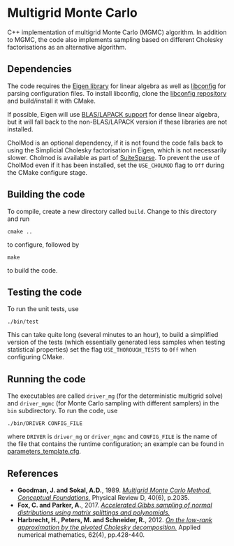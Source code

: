 # Multigrid Monte Carlo
C++ implementation of multigrid Monte Carlo (MGMC) algorithm. In addition to MGMC, the code also implements sampling based on different Cholesky factorisations as an alternative algorithm.

## Dependencies
The code requires the [Eigen library](https://eigen.tuxfamily.org/index.php?title=Main_Page) for linear algebra as well as [libconfig](https://hyperrealm.github.io/libconfig/) for parsing configuration files. To install libconfig, clone the [libconfig repository](https://github.com/hyperrealm/libconfig) and build/install it with CMake.

If possible, Eigen will use [BLAS/LAPACK support](https://eigen.tuxfamily.org/dox/TopicUsingBlasLapack.html) for dense linear algebra, but it will fall back to the non-BLAS/LAPACK version if these libraries are not installed.

CholMod is an optional dependency, if it is not found the code falls back to using the Simplicial Cholesky factorisation in Eigen, which is not necessarily slower. Cholmod is available as part of [SuiteSparse](https://people.engr.tamu.edu/davis/suitesparse.html). To prevent the use of CholMod even if it has been installed, set the `USE_CHOLMOD` flag to `Off` during the CMake configure stage.

## Building the code
To compile, create a new directory called `build`. Change to this directory and run

```
cmake ..
```

to configure, followed by

```
make
```

to build the code.

## Testing the code
To run the unit tests, use

```
./bin/test
```

This can take quite long (several minutes to an hour), to build a simplified version of the tests (which essentially generated less samples when testing statistical properties) set the flag `USE_THOROUGH_TESTS` to `Off` when configuring CMake.

## Running the code
The executables are called `driver_mg` (for the deterministic multigrid solve) and `driver_mgmc` (for Monte Carlo sampling with different samplers) in the `bin` subdirectory. To run the code, use

```
./bin/DRIVER CONFIG_FILE
```

where `DRIVER` is `driver_mg` or `driver_mgmc` and `CONFIG_FILE` is the name of the file that contains the runtime configuration; an example can be found in [parameters_template.cfg](parameters_template.cfg).

## References

* **Goodman, J. and Sokal, A.D.**, 1989. [*Multigrid Monte Carlo Method. Conceptual Foundations.*](https://journals.aps.org/prd/abstract/10.1103/PhysRevD.40.2035) Physical Review D, 40(6), p.2035.
* **Fox, C. and Parker, A.**, 2017. [*Accelerated Gibbs sampling of normal distributions using matrix splittings and polynomials.*](https://projecteuclid.org/journals/bernoulli/volume-23/issue-4B/Accelerated-Gibbs-sampling-of-normal-distributions-using-matrix-splittings-and/10.3150/16-BEJ863.pdf)
* **Harbrecht, H., Peters, M. and Schneider, R.**, 2012. [*On the low-rank approximation by the pivoted Cholesky decomposition.*](http://dfg-spp1324.de/download/preprints/preprint076.pdf) Applied numerical mathematics, 62(4), pp.428-440.